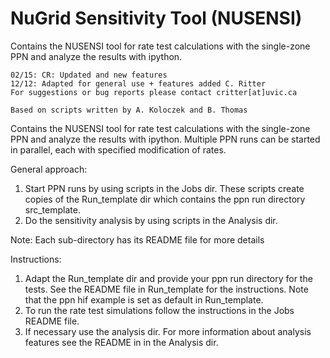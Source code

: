 NuGrid Sensitivity Tool (NUSENSI)
=======

Contains the NUSENSI tool for
rate test calculations with the single-zone PPN and analyze
the results with ipython.


    02/15: CR: Updated and new features
    12/12: Adapted for general use + features added C. Ritter
    For suggestions or bug reports please contact critter[at]uvic.ca    
 
    Based on scripts written by A. Koloczek and B. Thomas 

Contains the NUSENSI tool for
rate test calculations with the single-zone PPN and analyze
the results with ipython.
Multiple PPN runs can be started in parallel, each
with specified modification of rates.


General approach:

1. Start PPN runs by using scripts in the Jobs dir.
   These scripts create copies of the Run_template dir which contains the ppn run directory
   src_template.
2. Do the sensitivity analysis by using scripts in the Analysis dir.

Note: Each sub-directory has its README file for more details

Instructions:

1.
   Adapt the Run_template dir and provide your ppn run directory for the tests.
   See the README file in Run_template for the instructions. 
   Note that the ppn hif example is set as default in Run_template.
2. 
   To run the rate test simulations follow the instructions in the Jobs README file.
3. 
   If necessary use the analysis dir. For more information about analysis features see the README in
   in the Analysis dir. 



